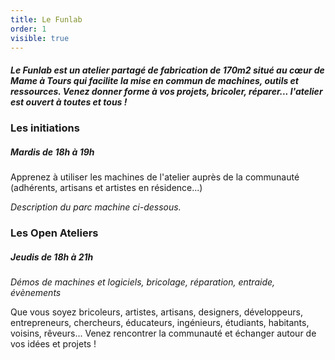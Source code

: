 ```yaml
---
title: Le Funlab
order: 1
visible: true
---
```

##### Le Funlab est un atelier partagé de fabrication de 170m2 situé au cœur de Mame à Tours qui facilite la mise en commun de machines, outils et ressources. Venez donner forme à vos projets, bricoler, réparer... l'atelier est ouvert à toutes et tous !

### Les initiations 
##### Mardis de 18h à 19h
Apprenez à utiliser les machines de l'atelier auprès de la communauté (adhérents, artisans et artistes en résidence...)

*Description du parc machine ci-dessous.*

### Les Open Ateliers 
##### Jeudis de 18h à 21h

*Démos de machines et logiciels, bricolage, réparation, entraide, évènements*

Que vous soyez bricoleurs, artistes, artisans, designers, développeurs, entrepreneurs, chercheurs, éducateurs, ingénieurs, étudiants, habitants, voisins, rêveurs... Venez rencontrer la communauté et échanger autour de vos idées et projets !